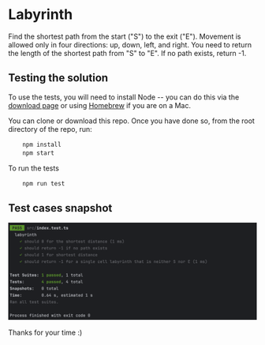 # Labyrinth
Find the shortest path from the start ("S") to the exit ("E").
Movement is allowed only in four directions: up, down, left, and right. You need to return the
length of the shortest path from "S" to "E". If no path exists, return -1.

## Testing the solution
To use the tests, you will need to install Node -- you can do this via the
[download page](http://nodejs.org/#download) or using
[Homebrew](http://mxcl.github.com/homebrew/) if you are on a Mac.

You can clone or download this repo. Once you have done so, from the root
directory of the repo, run:
```bash
    npm install
    npm start
```
To run the tests 
```bash
    npm run test
```

## Test cases snapshot
![Snapshot of test cases](/docs/testcases.png)

Thanks for your time :)

  

